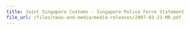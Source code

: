 ```yaml
---
title: Joint Singapore Customs - Singapore Police Force Statement
file_url: /files/news-and-media/media-releases/2007-03-23-MR.pdf
---
```

